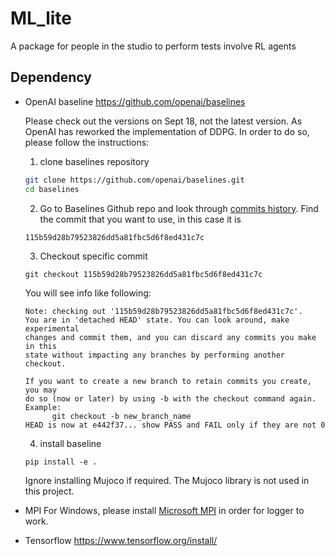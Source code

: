 # ML_lite
A package for people in the studio to perform tests involve RL agents

## Dependency
* OpenAI baseline https://github.com/openai/baselines
     
     Please check out the versions on Sept 18, not the latest version. As OpenAI has reworked the implementation of DDPG. In order to do so, please follow the instructions:
     1. clone baselines repository
     ```bash
    git clone https://github.com/openai/baselines.git
    cd baselines
    ```
    2. Go to Baselines Github repo and look through [commits history](https://github.com/openai/baselines/commits).
    Find the commit that you want to use, in this case it is 
    ```
    115b59d28b79523826dd5a81fbc5d6f8ed431c7c
    ```
    3. Checkout specific commit
    ```
    git checkout 115b59d28b79523826dd5a81fbc5d6f8ed431c7c
    ```
    You will see info like following:
    ```
    Note: checking out '115b59d28b79523826dd5a81fbc5d6f8ed431c7c'.
    You are in 'detached HEAD' state. You can look around, make experimental
    changes and commit them, and you can discard any commits you make in this
    state without impacting any branches by performing another checkout.
    
    If you want to create a new branch to retain commits you create, you may
    do so (now or later) by using -b with the checkout command again. Example:
          git checkout -b new_branch_name
    HEAD is now at e442f37... show PASS and FAIL only if they are not 0
    ```
    4. install baseline
    ```
    pip install -e .
    ```
    
    Ignore installing Mujoco if required. The Mujoco library is not used in this project.
* MPI
     For Windows, please install [Microsoft MPI](https://docs.microsoft.com/en-us/message-passing-interface/microsoft-mpi) in order for logger to work.
* Tensorflow https://www.tensorflow.org/install/
